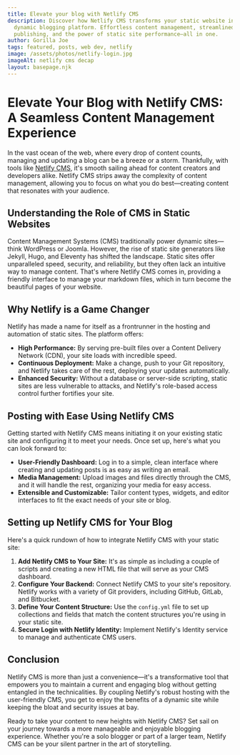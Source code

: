 ```yaml
---
title: Elevate your blog with Netlify CMS
description: Discover how Netlify CMS transforms your static website into a
  dynamic blogging platform. Effortless content management, streamlined
  publishing, and the power of static site performance—all in one.
author: Gorilla Joe
tags: featured, posts, web dev, netlify
image: /assets/photos/netlify-login.jpg
imageAlt: netlify cms decap
layout: basepage.njk
---
```

# Elevate Your Blog with Netlify CMS: A Seamless Content Management Experience

In the vast ocean of the web, where every drop of content counts, managing and updating a blog can be a breeze or a storm. Thankfully, with tools like [Netlify CMS](https://www.netlifycms.org/), it's smooth sailing ahead for content creators and developers alike. Netlify CMS strips away the complexity of content management, allowing you to focus on what you do best—creating content that resonates with your audience.

## Understanding the Role of CMS in Static Websites

Content Management Systems (CMS) traditionally power dynamic sites—think WordPress or Joomla. However, the rise of static site generators like Jekyll, Hugo, and Eleventy has shifted the landscape. Static sites offer unparalleled speed, security, and reliability, but they often lack an intuitive way to manage content. That's where Netlify CMS comes in, providing a friendly interface to manage your markdown files, which in turn become the beautiful pages of your website.

## Why Netlify is a Game Changer

Netlify has made a name for itself as a frontrunner in the hosting and automation of static sites. The platform offers:

- **High Performance:** By serving pre-built files over a Content Delivery Network (CDN), your site loads with incredible speed.
- **Continuous Deployment:** Make a change, push to your Git repository, and Netlify takes care of the rest, deploying your updates automatically.
- **Enhanced Security:** Without a database or server-side scripting, static sites are less vulnerable to attacks, and Netlify's role-based access control further fortifies your site.

## Posting with Ease Using Netlify CMS

Getting started with Netlify CMS means initiating it on your existing static site and configuring it to meet your needs. Once set up, here's what you can look forward to:

- **User-Friendly Dashboard:** Log in to a simple, clean interface where creating and updating posts is as easy as writing an email.
- **Media Management:** Upload images and files directly through the CMS, and it will handle the rest, organizing your media for easy access.
- **Extensible and Customizable:** Tailor content types, widgets, and editor interfaces to fit the exact needs of your site or blog.

## Setting up Netlify CMS for Your Blog

Here's a quick rundown of how to integrate Netlify CMS with your static site:

1. **Add Netlify CMS to Your Site:** It's as simple as including a couple of scripts and creating a new HTML file that will serve as your CMS dashboard.
2. **Configure Your Backend:** Connect Netlify CMS to your site's repository. Netlify works with a variety of Git providers, including GitHub, GitLab, and Bitbucket.
3. **Define Your Content Structure:** Use the `config.yml` file to set up collections and fields that match the content structures you're using in your static site.
4. **Secure Login with Netlify Identity:** Implement Netlify's Identity service to manage and authenticate CMS users.

## Conclusion

Netlify CMS is more than just a convenience—it's a transformative tool that empowers you to maintain a current and engaging blog without getting entangled in the technicalities. By coupling Netlify's robust hosting with the user-friendly CMS, you get to enjoy the benefits of a dynamic site while keeping the bloat and security issues at bay.

Ready to take your content to new heights with Netlify CMS? Set sail on your journey towards a more manageable and enjoyable blogging experience. Whether you're a solo blogger or part of a larger team, Netlify CMS can be your silent partner in the art of storytelling.
